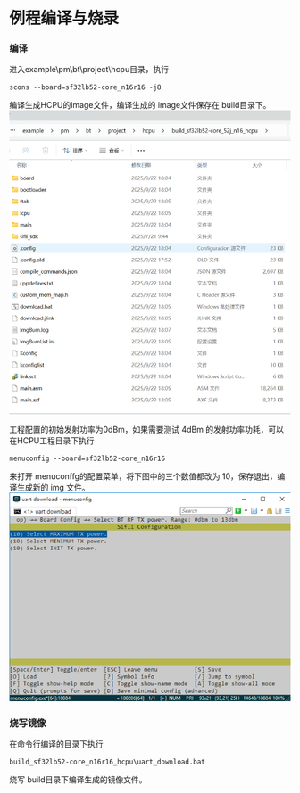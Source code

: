 # 例程编译与烧录
### 编译
进入example\pm\bt\project\hcpu目录，执行 
```
scons --board=sf32lb52-core_n16r16 -j8
```
编译生成HCPU的image文件，编译生成的 image文件保存在 build目录下。
![](assert/image3.png)

工程配置的初始发射功率为0dBm，如果需要测试 4dBm 的发射功率功耗，可以在HCPU工程目录下执行
```
menuconfig --board=sf32lb52-core_n16r16
```
来打开 menuconffg的配置菜单，将下图中的三个数值都改为 10，保存退出，编译生成新的 img 文件。
![](assert/image4.png)

### 烧写镜像
在命令行编译的目录下执行 
```
build_sf32lb52-core_n16r16_hcpu\uart_download.bat
```
烧写 build目录下编译生成的镜像文件。